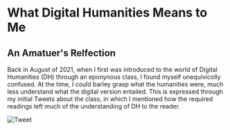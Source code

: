 # What Digital Humanities Means to Me 
## An Amatuer's Relfection 

Back in August of 2021, when I first was introduced to the world of Digital Humanities (DH) through an eponynous class, I found myself unequivicolly confused. At the time, I could barley grasp what the humanities were, much less understand what the digital version entailed. This is expressed through my initial Tweets about the class, in which I mentioned how the required readings left much of the understanding of DH to the reader. 

![Tweet](https://KFerguson350.github.io/KFerguson-350-Blog/images/IMG_5448.jpeg)
